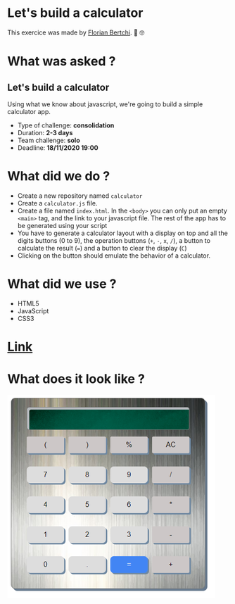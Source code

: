 # Let's build a calculator

This exercice was made by [Florian Bertchi](https://github.com/Bruxellesflorian). :mechanical_arm: :nerd_face:
# What was asked ?

## Let's build a calculator

Using what we know about javascript, we're going to build a simple calculator app.

- Type of challenge: **consolidation**  
- Duration: **2-3 days**  
- Team challenge: **solo**
- Deadline: **18/11/2020 19:00**


# What did we do ?
- Create a new repository named `calculator`
- Create a `calculator.js` file.
- Create a file named `index.html`. In the `<body>` you can only put an empty `<main>` tag, and the link to your javascript file. The rest of the app has to be generated using your script
- You have to generate a calculator layout with a display on top and all the digits buttons (0 to 9), the operation buttons (`+`, `-`, `x`, `/`), a button to calculate the result (`=`) and a button to clear the display (`C`)
- Clicking on the button should emulate the behavior of a calculator.





# What did we use ?
* HTML5
* JavaScript
* CSS3

# [Link](https://bruxellesflorian.github.io/calculette/)

# What does it look like ? 
![](https://raw.githubusercontent.com/Bruxellesflorian/calculette/master/Capture.PNG)

